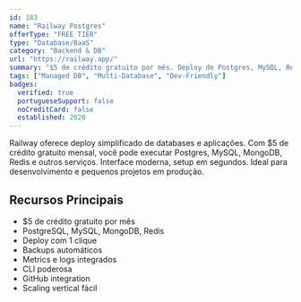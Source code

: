 ```yaml
---
id: 183
name: "Railway Postgres"
offerType: "FREE TIER"
type: "Database/BaaS"
category: "Backend & DB"
url: "https://railway.app/"
summary: "$5 de crédito gratuito por mês. Deploy de Postgres, MySQL, Redis e mais com 1 clique."
tags: ["Managed DB", "Multi-Database", "Dev-Friendly"]
badges:
  verified: true
  portugueseSupport: false
  noCreditCard: false
  established: 2020
---
```


Railway oferece deploy simplificado de databases e aplicações. Com $5 de crédito gratuito mensal, você pode executar Postgres, MySQL, MongoDB, Redis e outros serviços. Interface moderna, setup em segundos. Ideal para desenvolvimento e pequenos projetos em produção.

## Recursos Principais

- $5 de crédito gratuito por mês
- PostgreSQL, MySQL, MongoDB, Redis
- Deploy com 1 clique
- Backups automáticos
- Metrics e logs integrados
- CLI poderosa
- GitHub integration
- Scaling vertical fácil
